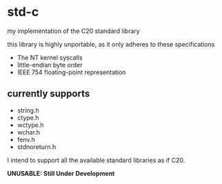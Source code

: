 # std-c
my implementation of the C20 standard library

this library is highly unportable, as it only adheres to these specifications
- The NT kernel syscalls
- little-endian byte order
- IEEE 754 floating-point representation

## currently supports
- string.h
- ctype.h
- wctype.h
- wchar.h 
- fenv.h
- stdnoreturn.h

I intend to support all the available standard libraries as if C20.

__UNUSABLE: Still Under Development__
